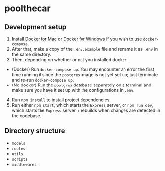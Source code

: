 # poolthecar

## Development setup

1. Install [Docker for Mac](https://docs.docker.com/docker-for-mac/install) or [Docker for Windows](https://docs.docker.com/docker-for-windows/install) if you wish to use `docker-compose`.
2. After that, make a copy of the `.env.example` file and rename it as `.env` in the same directory.
3. Then, depending on whether or not you installed docker:
* (Docker) Run `docker-compose up`. You may encounter an error the first time running it since the `postgres` image is not yet set up; just terminate and re-run `docker-compose up`.
* (No docker) Run the `postgres` database separately on a terminal and make sure you have it set up with the configurations in `.env`.
4. Run `npm install` to install project dependencies.
5. Run either `npm start`, which starts the `Express` server, or `npm run dev`, which starts the `Express` server + rebuilds when changes are detected in the codebase.

## Directory structure

- `models`
- `routes`
- `utils`
- `scripts`
- `middlewares`
